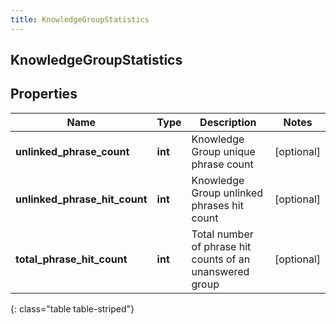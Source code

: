 ```yaml
---
title: KnowledgeGroupStatistics
---
```

## KnowledgeGroupStatistics

## Properties

|Name | Type | Description | Notes|
|------------ | ------------- | ------------- | -------------|
| **unlinked_phrase_count** | **int** | Knowledge Group unique phrase count | [optional] |
| **unlinked_phrase_hit_count** | **int** | Knowledge Group unlinked phrases hit count | [optional] |
| **total_phrase_hit_count** | **int** | Total number of phrase hit counts of an unanswered group | [optional] |
{: class="table table-striped"}


